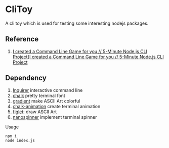 # CliToy

A cli toy which is used for testing some interesting nodejs packages.

## Reference

1. [I created a Command Line Game for you // 5-Minute Node.js CLI Project{I created a Command Line Game for you // 5-Minute Node.js CLI Project](https://www.youtube.com/watch?v=_oHByo8tiEY)

## Dependency

1. [Inquirer](https://www.npmjs.com/package/inquirer) interactive command line
2. [chalk](https://www.npmjs.com/package/chalk?activeTab=readme) pretty terminal font
3. [gradient](https://www.npmjs.com/package/gradient) make ASCII Art colorful
4. [chalk-animation](https://www.npmjs.com/package/chalk-animation) create terminal animation
5. [figlet](https://www.npmjs.com/package/figlet): draw ASCII Art
6. [nanospinner](https://www.npmjs.com/package/nanospinner) implement terminal spinner

Usage

```
npm i
node index.js
```